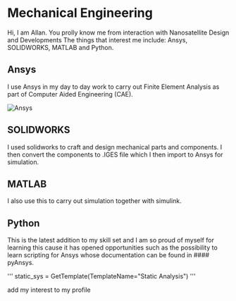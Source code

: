 # Mechanical Engineering
Hi, I am Allan. You prolly know me from interaction with Nanosatellite Design and Developments
The things that interest me include: Ansys, SOLIDWORKS, MATLAB and Python.

## Ansys
I use Ansys in my day to day work to carry out Finite Element Analysis as part of Computer Aided Engineering (CAE).

![Ansys](https://companieslogo.com/img/orig/ANSS_BIG-4e994f5d.png?t=1652258615)

## SOLIDWORKS
I used solidworks to craft and design mechanical parts and components. I then convert the components to .IGES file which I then import to Ansys for simulation.

## MATLAB
I also use this to carry out simulation together with simulink.

## Python
This is the latest addition to my skill set and I am so proud of myself for learning this cause it has opened opportunities such as the possibility to learn scripting for Ansys whose documentation can be found in #### pyAnsys.

'''
static_sys = GetTemplate(TemplateName="Static Analysis")
'''

add my interest to my profile
